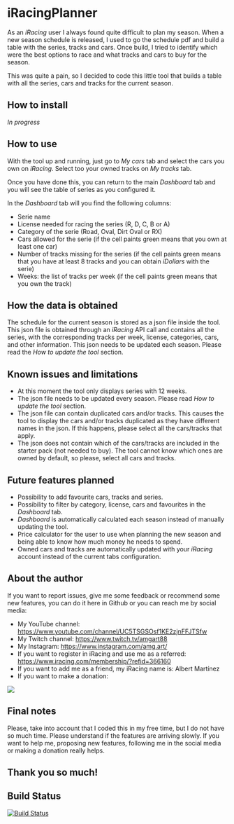 # iRacingPlanner
As an *iRacing* user I always found quite difficult to plan my season. When a new season schedule is released, 
I used to go the schedule pdf and build a table with the series, tracks and cars. Once build, I tried to identify
which were the best options to race and what tracks and cars to buy for the season.

This was quite a pain, so I decided to code this little tool that builds a table with all the series, cars and
tracks for the current season.

## How to install
*In progress*


## How to use
With the tool up and running, just go to *My cars* tab and select the cars you own on *iRacing*. 
Select too your owned tracks on *My tracks* tab.

Once you have done this, you can return to the main *Dashboard* tab and you will see the table of series 
as you configured it.

In the *Dashboard* tab will you find the following columns:
* Serie name
* License needed for racing the series (R, D, C, B or A)
* Category of the serie (Road, Oval, Dirt Oval or RX)
* Cars allowed for the serie (if the cell paints green means that you own at least one car)
* Number of tracks missing for the series (if the cell paints green means that you have at least 8 tracks and you can obtain *iDollars* with the serie)
* Weeks: the list of tracks per week (if the cell paints green means that you own the track)

## How the data is obtained
The schedule for the current season is stored as a json file inside the tool. This json file is obtained through
an *iRacing* API call and contains all the series, with the corresponding tracks per week, license, categories, 
cars, and other information. This json needs to be updated each season. Please read the 
*How to update the tool* section.

## Known issues and limitations
* At this moment the tool only displays series with 12 weeks.
* The json file needs to be updated every season. Please read *How to update the tool* section.
* The json file can contain duplicated cars and/or tracks. This causes the tool to display the cars and/or tracks duplicated as they have different names in the json. If this happens, please select all the cars/tracks that apply.
* The json does not contain which of the cars/tracks are included in the starter pack (not needed to buy). The tool cannot know which ones are owned by default, so please, select all cars and tracks.

## Future features planned
* Possibility to add favourite cars, tracks and series.
* Possibility to filter by category, license, cars and favourites in the *Dashboard* tab.
* *Dashboard* is automatically calculated each season instead of manually updating the tool.
* Price calculator for the user to use when planning the new season and being able to know how much money he needs to spend.
* Owned cars and tracks are automatically updated with your *iRacing* account instead of the current tabs configuration.

## About the author
If you want to report issues, give me some feedback or recommend some new features, you can do it here in
Github or you can reach me by social media:

* My YouTube channel: https://www.youtube.com/channel/UC5TSGSOsf1KE2zjnFFJTSfw
* My Twitch channel: https://www.twitch.tv/amgart88
* My Instagram: https://www.instagram.com/amg.art/
* If you want to register in iRacing and use me as a referred: https://www.iracing.com/membership/?refid=366160
* If you want to add me as a friend, my iRacing name is: Albert Martínez
* If you want to make a donation:

[![](https://www.paypalobjects.com/es_ES/ES/i/btn/btn_donate_LG.gif)](https://www.paypal.com/cgi-bin/webscr?cmd=_s-xclick&hosted_button_id=WBC5FZRDZHMSE)


## Final notes
Please, take into account that I coded this in my free time, but I do not have so much time. Please understand
if the features are arriving slowly. 
If you want to help me, proposing new features, following me in the social media or making a donation 
really helps.

## Thank you so much!

## Build Status
[![Build Status](https://travis-ci.com/amgart/iracingPlanner.svg?token=fxGz683x8EKy5r4BMBoM&branch=develop)](https://travis-ci.com/amgart/iracingPlanner)


